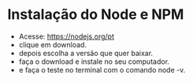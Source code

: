 # Instalação do Node e NPM
- Acesse: https://nodejs.org/pt
- clique em download.
- depois escolha a versão que quer baixar.
- faça o download e instale no seu computador.
- e faça o teste no terminal com o comando node -v.
